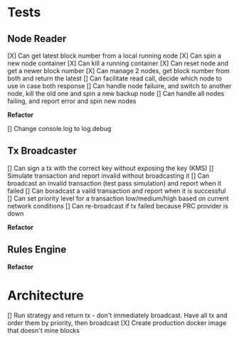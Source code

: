 # Tests

## Node Reader
[X] Can get latest block number from a local running node
[X] Can spin a new node container
[X] Can kill a running container
[X] Can reset node and get a newer block number
[X] Can manage 2 nodes, get block number from both and return the latest
[] Can facilitate read call, decide which node to use in case both response
[] Can handle node failuire, and switch to another node, kill the old one and spin a new backup node
[] Can handle all nodes failing, and report error and spin new nodes

**Refactor**

[] Change console.log to log.debug

## Tx Broadcaster

[] Can sign a tx with the correct key without exposing the key (KMS)
[] Simulate transaction and report invalid without broadcasting it
[] Can broadcast an invalid transaction (test pass simulation) and report when it failed
[] Can boradcast a vaild transaction and report when it is successful
[] Can set priority level for a transaction low/medium/high based on current network conditions
[] Can re-broadcast if tx failed because PRC provider is down

**Refactor**

## Rules Engine

**Refactor**

# Architecture

[] Run strategy and return tx - don't immediately broadcast. Have all tx and order them by priority, then broadcast
[X] Create production docker image that doesn't mine blocks